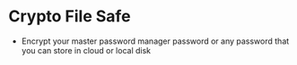 # Crypto File Safe

- Encrypt your master password manager password or any password that you can store in cloud or local disk
